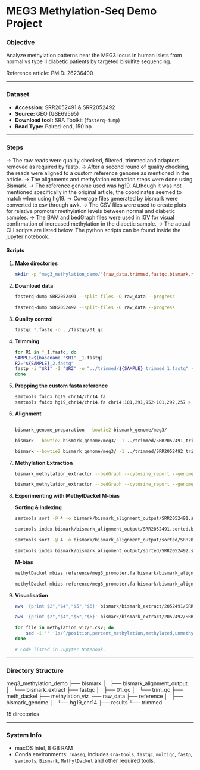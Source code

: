 # MEG3 Methylation-Seq Demo Project

### Objective
Analyze methylation patterns near the MEG3 locus in human islets from normal vs type II diabetic patients 
by targeted bisulfite sequencing.

Reference article: PMID: 26236400

---

### Dataset
- **Accession:** SRR2052491 & SRR2052492
- **Source:** GEO (GSE69595)
- **Download tool:** SRA Toolkit (`fasterq-dump`)
- **Read Type:** Paired-end, 150 bp

---

### Steps

-> The raw reads were quality checked, filtered, trimmed and adaptors removed as required by fastp.
-> After a second round of quality checking, the reads were aligned to a custom reference genome as mentioned in the article.
-> The alignments and methylation extraction steps were done using Bismark.
-> The reference genome used was hg19. ALthough it was not mentioned specifically in the original article, the coordinates seemed to match when using hg19.
-> Coverage files generated by bismark were converted to csv through awk.
-> The CSV files were used to create plots for relative promoter methylation levels between normal and diabetic samples.
-> The BAM and bedGraph files were used in IGV for visual confirmation of increased methylation in the diabetic sample.
-> The actual CLI scripts are listed below. The python scripts can be found inside the jupyter notebook.

#### Scripts

1. **Make directories**
    ```bash
    mkdir -p "meg3_methylation_demo/"{raw_data,trimmed,fastqc,bismark,results}
    ```

2. **Download data**
    ```bash
    fasterq-dump SRR2052491 --split-files -O raw_data --progress
    ```
    ```bash
    fasterq-dump SRR2052492 --split-files -O raw_data --progress
    ```

3. **Quality control**
    ```bash
    fastqc *.fastq -o ../fastqc/01_qc 
    ```

4. **Trimming**
    ```bash
    for R1 in *_1.fastq; do 
    SAMPLE=$(basename "$R1" _1.fastq)
    R2="${SAMPLE}_2.fastq"
    fastp -i "$R1" -I "$R2" -o "../trimmed/${SAMPLE}_trimmed_1.fastq" -O "../trimmed/${SAMPLE}_trimmed_2.fastq" --trim_poly_x --detect_adapter_for_pe --html "${SAMPLE}_fastp.html" --json "${SAMPLE}_fastp.json" --thread 4
    done
    ```

5. **Prepping the custom fasta reference**
    ```bash
    samtools faidx hg19_chr14/chr14.fa
    samtools faidx hg19_chr14/chr14.fa chr14:101,291,952-101,292,257 > meg3_promoter.fa
    ```

6. **Alignment**
    ```bash

    bismark_genome_preparation --bowtie2 bismark_genome/meg3/

    bismark --bowtie2 bismark_genome/meg3/ -1 ../trimmed/SRR2052491_trimmed_1.fastq -2 ../trimmed/SRR2052491_trimmed_2.fastq -o bismark_alignment_output/

    bismark --bowtie2 bismark_genome/meg3/ -1 ../trimmed/SRR2052492_trimmed_1.fastq -2 ../trimmed/SRR2052492_trimmed_2.fastq -o bismark_alignment_output/
    ```

7. **Methylation Extraction**
    ```bash
    bismark_methylation_extractor --bedGraph --cytosine_report --genome_folder ../../reference/bismark_genome/meg3/ ../bismark_alignment_output/SRR2052491_trimmed_1_bismark_bt2_pe.bam

    bismark_methylation_extractor --bedGraph --cytosine_report --genome_folder ../../reference/bismark_genome/meg3/ ../bismark_alignment_output/SRR2052492_trimmed_1_bismark_bt2_pe.bam
    ```

8. **Experimenting with MethylDackel M-bias**

    **Sorting & Indexing**
    ```bash
    samtools sort -@ 4 -o bismark/bismark_alignment_output/SRR2052491.sorted.bam bismark/bismark_alignment_output/SRR2052491_trimmed_1_bismark_bt2_pe.bam

    samtools index bismark/bismark_alignment_output/SRR2052491.sorted.bam

    samtools sort -@ 4 -o bismark/bismark_alignment_output/sorted/SRR2052492.sorted.bam bismark/bismark_alignment_output/SRR2052492_trimmed_1_bismark_bt2_pe.bam

    samtools index bismark/bismark_alignment_output/sorted/SRR2052492.sorted.bam
    ```
    **M-bias**
    ```bash
    methylDackel mbias reference/meg3_promoter.fa bismark/bismark_alignment_output/sorted/SRR2052491.sorted.bam meth_dackel/mbias_491_

    methylDackel mbias reference/meg3_promoter.fa bismark/bismark_alignment_output/sorted/SRR2052492.sorted.bam meth_dackel/mbias_492_
    ```

9. **Visualisation**
    ```bash
    awk '{print $2","$4","$5","$6}' bismark/bismark_extract/2052491/SRR2052491_trimmed_1_bismark_bt2_pe.bismark.cov > methylation_viz/meg3_methylation_norm.csv

    awk '{print $2","$4","$5","$6}' bismark/bismark_extract/2052492/SRR2052492_trimmed_1_bismark_bt2_pe.bismark.cov > methylation_viz/meg3_methylation_diab.csv

    for file in methylation_viz/*.csv; do
        sed -i '' '1s/^/position,percent_methylation,methylated,unmethylated\n/' $file 
    done
    ```
    ```Python
    # Code listed in Jupyter Notebook.
    ```

---
### Directory Structure

meg3_methylation_demo
├── bismark
│   ├── bismark_alignment_output
│   └── bismark_extract
├── fastqc
│   ├── 01_qc
│   └── trim_qc
├── meth_dackel
├── methylation_viz
├── raw_data
├── reference
│   ├── bismark_genome
│   └── hg19_chr14
├── results
└── trimmed

15 directories

---
### System Info
- macOS Intel, 8 GB RAM
- Conda environments: `rnaseq`, includes `sra-tools`, `fastqc`, `multiqc`, `fastp`, `samtools`, `Bismark`, `MethylDackel` and other required tools.
